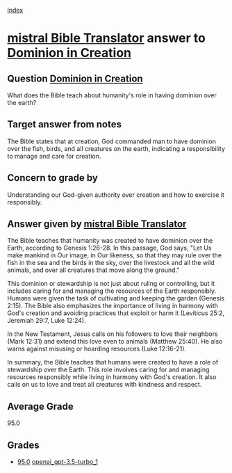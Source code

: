 
[Index](../../../index.md)
# [mistral Bible Translator](../../answering_models/mistral_Bible_Translator.md) answer to [Dominion in Creation](../../questions/Dominion_in_Creation.md)

## Question [Dominion in Creation](../../questions/Dominion_in_Creation.md)
What does the Bible teach about humanity's role in having dominion over the earth?

## Target answer from notes
The Bible states that at creation, God commanded man to have dominion over the fish, birds, and all creatures on the earth, indicating a responsibility to manage and care for creation.

## Concern to grade by
Understanding our God-given authority over creation and how to exercise it responsibly.

## Answer given by [mistral Bible Translator](../../answering_models/mistral_Bible_Translator.md)
 The Bible teaches that humanity was created to have dominion over the Earth, according to Genesis 1:26-28. In this passage, God says, "Let Us make mankind in Our image, in Our likeness, so that they may rule over the fish in the sea and the birds in the sky, over the livestock and all the wild animals, and over all creatures that move along the ground."

This dominion or stewardship is not just about ruling or controlling, but it includes caring for and managing the resources of the Earth responsibly. Humans were given the task of cultivating and keeping the garden (Genesis 2:15). The Bible also emphasizes the importance of living in harmony with God's creation and avoiding practices that exploit or harm it (Leviticus 25:2, Jeremiah 29:7, Luke 12:24).

In the New Testament, Jesus calls on his followers to love their neighbors (Mark 12:31) and extend this love even to animals (Matthew 25:40). He also warns against misusing or hoarding resources (Luke 12:16-21).

In summary, the Bible teaches that humans were created to have a role of stewardship over the Earth. This role involves caring for and managing resources responsibly while living in harmony with God's creation. It also calls on us to love and treat all creatures with kindness and respect.

## Average Grade
95.0

## Grades
 * [95.0](./Dominion_in_Creation_grades/openai_gpt-3.5-turbo_1.md) [openai_gpt-3.5-turbo_1](../../grading_models/openai_gpt-3.5-turbo_1.md)
